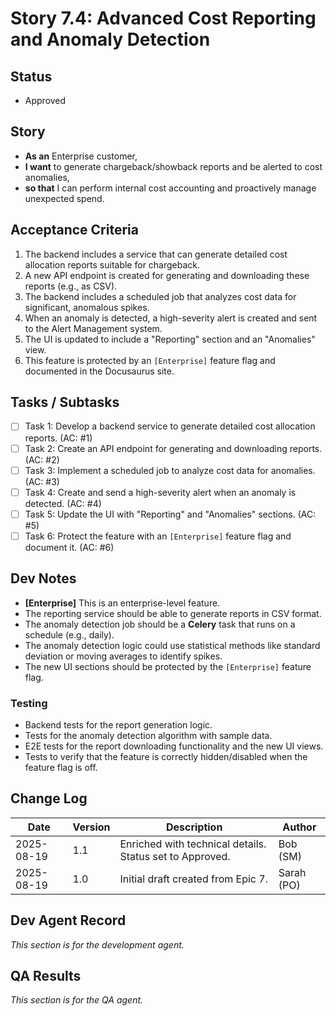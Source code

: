 # Story 7.4: Advanced Cost Reporting and Anomaly Detection

## Status
- Approved

## Story
- **As an** Enterprise customer,
- **I want** to generate chargeback/showback reports and be alerted to cost anomalies,
- **so that** I can perform internal cost accounting and proactively manage unexpected spend.

## Acceptance Criteria
1.  The backend includes a service that can generate detailed cost allocation reports suitable for chargeback.
2.  A new API endpoint is created for generating and downloading these reports (e.g., as CSV).
3.  The backend includes a scheduled job that analyzes cost data for significant, anomalous spikes.
4.  When an anomaly is detected, a high-severity alert is created and sent to the Alert Management system.
5.  The UI is updated to include a "Reporting" section and an "Anomalies" view.
6.  This feature is protected by an `[Enterprise]` feature flag and documented in the Docusaurus site.

## Tasks / Subtasks
- [ ] Task 1: Develop a backend service to generate detailed cost allocation reports. (AC: #1)
- [ ] Task 2: Create an API endpoint for generating and downloading reports. (AC: #2)
- [ ] Task 3: Implement a scheduled job to analyze cost data for anomalies. (AC: #3)
- [ ] Task 4: Create and send a high-severity alert when an anomaly is detected. (AC: #4)
- [ ] Task 5: Update the UI with "Reporting" and "Anomalies" sections. (AC: #5)
- [ ] Task 6: Protect the feature with an `[Enterprise]` feature flag and document it. (AC: #6)

## Dev Notes
- **[Enterprise]** This is an enterprise-level feature.
- The reporting service should be able to generate reports in CSV format.
- The anomaly detection job should be a **Celery** task that runs on a schedule (e.g., daily).
- The anomaly detection logic could use statistical methods like standard deviation or moving averages to identify spikes.
- The new UI sections should be protected by the `[Enterprise]` feature flag.

### Testing
- Backend tests for the report generation logic.
- Tests for the anomaly detection algorithm with sample data.
- E2E tests for the report downloading functionality and the new UI views.
- Tests to verify that the feature is correctly hidden/disabled when the feature flag is off.

## Change Log
| Date | Version | Description | Author |
| --- | --- | --- | --- |
| 2025-08-19 | 1.1 | Enriched with technical details. Status set to Approved. | Bob (SM) |
| 2025-08-19 | 1.0 | Initial draft created from Epic 7. | Sarah (PO) |

## Dev Agent Record
*This section is for the development agent.*

## QA Results
*This section is for the QA agent.*
